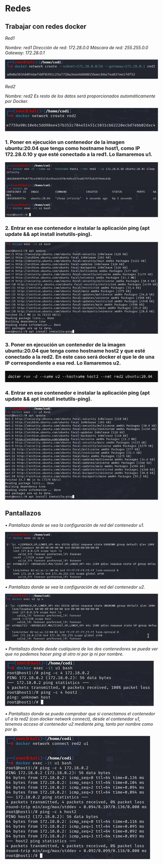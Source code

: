 <h1>Redes</h1>

<h2>Trabajar con redes docker</h2>

<i>Red1

Nombre: red1
Dirección de red: 172.28.0.0
Máscara de red: 255.255.0.0
Gateway: 172.28.0.1</i>

![](imagenes/redes/Cap1.png)

<i>Red2

Nombre: red2
Es resto de los datos será proporcionados automáticamente por Docker.</i>

![](imagenes/redes/Cap2.png)

<h3>1. Poner en ejecución un contenedor de la imagen ubuntu:20.04 que tenga como hostname host1, como IP 172.28.0.10 y que esté conectado a la red1. Lo llamaremos u1.</h3>

![](imagenes/redes/Cap4.png)

<h3>2. Entrar en ese contenedor e instalar la aplicación ping (apt update && apt install inetutils-ping).</h3>

![](imagenes/redes/Cap5.png)

<h3>3. Poner en ejecución un contenedor de la imagen ubuntu:20.04 que tenga como hostname host2 y que esté conectado a la red2. En este caso será docker el que le de una IP correspondiente a esa red. Lo llamaremos u2.</h3>

![](imagenes/redes/Cap13.PNG)

<h3>4. Entrar en ese contenedor e instalar la aplicación ping (apt update && apt install inetutils-ping).</h3>

![](imagenes/redes/Cap6.png)

<h2>Pantallazos</h2>

<i>• Pantallazo donde se vea la configuración de red del contenedor u1.</i>

![](imagenes/redes/Cap7.png)

<i>• Pantallazo donde se vea la configuración de red del contenedor u2.</i>

![](imagenes/redes/Cap8.png)

<i>• Pantallazo donde desde cualquiera de los dos contenedores se pueda ver que no podemos hacer ping al otro ni por ip ni por nombre.</i>

![](imagenes/redes/Cap10.png)

<i>• Pantallazo donde se pueda comprobar que si conectamos el contenedor u1 a la red2 (con docker network connect), desde el contenedor u1, tenemos acceso al contenedor u2 mediante ping, tanto por nombre como por ip.</i>

![](imagenes/redes/Cap12.png)

